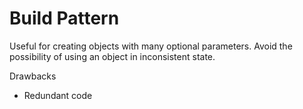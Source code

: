 # Build Pattern

Useful for creating objects with many optional parameters.
Avoid the possibility of using an object in inconsistent state.

Drawbacks

- Redundant code

